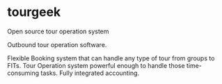 tourgeek
=======

Open source tour operation system

Outbound tour operation software.

Flexible Booking system that can handle any type of tour from groups to FITs.
Tour Operation system powerful enough to handle those time-consuming tasks.
Fully integrated accounting.
